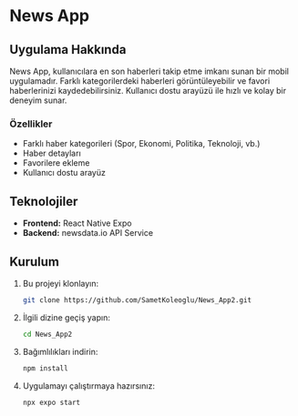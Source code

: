 # News App

## Uygulama Hakkında

News App, kullanıcılara en son haberleri takip etme imkanı sunan bir mobil uygulamadır. Farklı kategorilerdeki haberleri görüntüleyebilir ve favori haberlerinizi kaydedebilirsiniz. Kullanıcı dostu arayüzü ile hızlı ve kolay bir deneyim sunar.

### Özellikler
- Farklı haber kategorileri (Spor, Ekonomi, Politika, Teknoloji, vb.)
- Haber detayları
- Favorilere ekleme
- Kullanıcı dostu arayüz

## Teknolojiler

- **Frontend:** React Native Expo
- **Backend:** newsdata.io API Service



## Kurulum

1. Bu projeyi klonlayın:
   ```bash
   git clone https://github.com/SametKoleoglu/News_App2.git

2. İlgili dizine geçiş yapın:
   ```bash
   cd News_App2

3. Bağımlılıkları indirin:
   ```bash
   npm install

4. Uygulamayı çalıştırmaya hazırsınız:
   ```bash
   npx expo start


